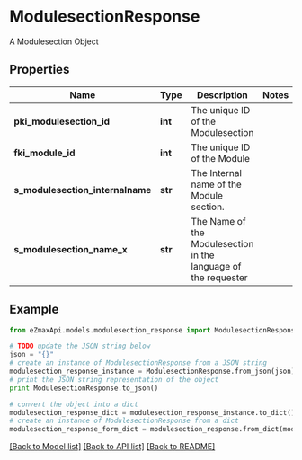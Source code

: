 # ModulesectionResponse

A Modulesection Object

## Properties

Name | Type | Description | Notes
------------ | ------------- | ------------- | -------------
**pki_modulesection_id** | **int** | The unique ID of the Modulesection | 
**fki_module_id** | **int** | The unique ID of the Module | 
**s_modulesection_internalname** | **str** | The Internal name of the Module section. | 
**s_modulesection_name_x** | **str** | The Name of the Modulesection in the language of the requester | 

## Example

```python
from eZmaxApi.models.modulesection_response import ModulesectionResponse

# TODO update the JSON string below
json = "{}"
# create an instance of ModulesectionResponse from a JSON string
modulesection_response_instance = ModulesectionResponse.from_json(json)
# print the JSON string representation of the object
print ModulesectionResponse.to_json()

# convert the object into a dict
modulesection_response_dict = modulesection_response_instance.to_dict()
# create an instance of ModulesectionResponse from a dict
modulesection_response_form_dict = modulesection_response.from_dict(modulesection_response_dict)
```
[[Back to Model list]](../README.md#documentation-for-models) [[Back to API list]](../README.md#documentation-for-api-endpoints) [[Back to README]](../README.md)


